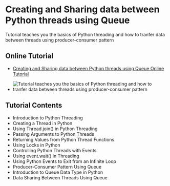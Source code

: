 # Creating and Sharing data between Python threads using Queue

  Tutorial teaches you the basics of Python threading and how to tranfer data between threads using producer-consumer pattern

## Online Tutorial 

 - [Creating and Sharing data between Python threads using Queue Online Tutorial ](https://www.xanthium.in/creating-threads-sharing-synchronizing-data-using-queue-lock-semaphore-python)

 - ![Tutorial teaches you the basics of Python threading and how to tranfer data between threads using producer-consumer pattern](https://www.xanthium.in/sites/default/files/inline-images/python-threads-with-lock.jpg)

## Tutorial Contents

 - Introduction to Python Threading
 - Creating a Thread in Python
 - Using Thread.join() in Python Threading
 - Passing Arguments to Python Threads
 - Returning Values from Python Thread Functions
 - Using Locks in Python
 - Controlling Python Threads with Events
 - Using event.wait() in Threading
 - Using Python Events to Exit from an Infinite Loop
 - Producer-Consumer Pattern Using Queue
 - Introduction to Queue Data Type in Python
 - Data Sharing Between Threads Using Queue

